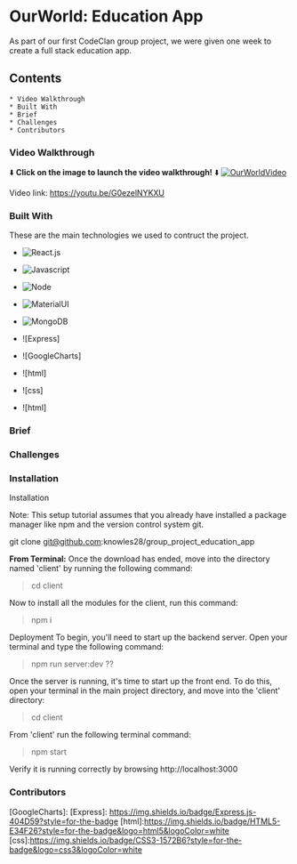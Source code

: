 # OurWorld: Education App

As part of our first CodeClan group project, we were given one week to create a full stack education app.



## Contents 
    * Video Walkthrough
    * Built With
    * Brief
    * Challenges
    * Contributors 




### Video Walkthrough
⬇️ **Click on the image to launch the video walkthrough!** ⬇️ 
[![OurWorldVideo](https://img.youtube.com/vi/G0ezelNYKXU/0.jpg)](https://www.youtube.com/watch?v=G0ezelNYKXU)

Video link: https://youtu.be/G0ezelNYKXU

### Built With

These are the main technologies we used to contruct the project.

* ![React.js]
* ![Javascript]
* ![Node]
* ![MaterialUI]
* ![MongoDB]
* ![Express]
* ![GoogleCharts]
* ![html]
* ![css]



* ![html]


### Brief



### Challenges

### Installation

Installation

Note: This setup tutorial assumes that you already have installed a package manager like npm and the version control system git.

git clone git@github.com:knowles28/group_project_education_app

**From Terminal:**
Once the download has ended, move into the directory named 'client' by running the following command:

  > cd client
  
Now to install all the modules for the client, run this command:

  > npm i
  
Deployment
To begin, you'll need to start up the backend server. Open your terminal and type the following command:

  > npm run server:dev ??
  
Once the server is running, it's time to start up the front end. To do this, open your terminal in the main project directory, and move into the 'client' directory:

  > cd client
 
From 'client' run the following terminal command:

  > npm start
  
Verify it is running correctly by browsing http://localhost:3000

### Contributors

<!-- MARKDOWN LINKS & IMAGES -->

[React.js]:https://img.shields.io/badge/React-20232A?style=for-the-badge&logo=react&logoColor=61DAFB
[Javascript]:https://img.shields.io/badge/JavaScript-F7DF1E?style=for-the-badge&logo=javascript&logoColor=black
[Node]:https://img.shields.io/badge/Node.js-43853D?style=for-the-badge&logo=node.js&logoColor=white
[MaterialUI]:https://img.shields.io/badge/Material--UI-0081CB?style=for-the-badge&logo=material-ui&logoColor=white
[MongoDB]:https://img.shields.io/badge/MongoDB-4EA94B?style=for-the-badge&logo=mongodb&logoColor=white
[GoogleCharts]:
[Express]: https://img.shields.io/badge/Express.js-404D59?style=for-the-badge
[html]:https://img.shields.io/badge/HTML5-E34F26?style=for-the-badge&logo=html5&logoColor=white
[css]:https://img.shields.io/badge/CSS3-1572B6?style=for-the-badge&logo=css3&logoColor=white



